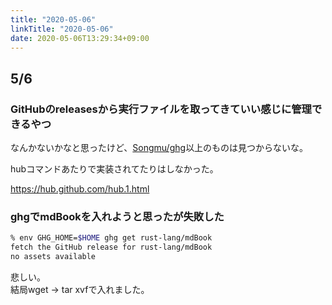 ```yaml
---
title: "2020-05-06"
linkTitle: "2020-05-06"
date: 2020-05-06T13:29:34+09:00
---
```


## 5/6
### GitHubのreleasesから実行ファイルを取ってきていい感じに管理できるやつ

なんかないかなと思ったけど、[Songmu/ghg](https://github.com/Songmu/ghg)以上のものは見つからないな。

hubコマンドあたりで実装されてたりはしなかった。

https://hub.github.com/hub.1.html

### ghgでmdBookを入れようと思ったが失敗した

```sh
% env GHG_HOME=$HOME ghg get rust-lang/mdBook
fetch the GitHub release for rust-lang/mdBook
no assets available
```

悲しい。  
結局wget -> tar xvfで入れました。
